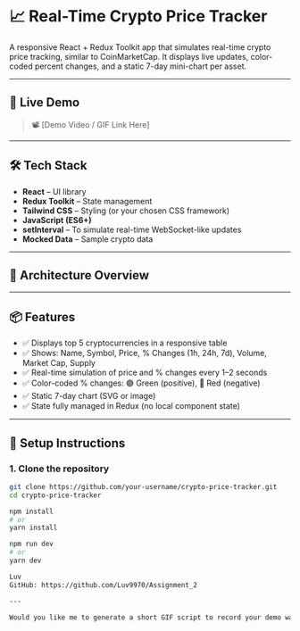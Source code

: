 # 📈 Real-Time Crypto Price Tracker

A responsive React + Redux Toolkit app that simulates real-time crypto price tracking, similar to CoinMarketCap. It displays live updates, color-coded percent changes, and a static 7-day mini-chart per asset.

---

## 🚀 Live Demo

> 📽️ [Demo Video / GIF Link Here]

---

## 🛠 Tech Stack

- **React** – UI library
- **Redux Toolkit** – State management
- **Tailwind CSS** – Styling (or your chosen CSS framework)
- **JavaScript (ES6+)**
- **setInterval** – To simulate real-time WebSocket-like updates
- **Mocked Data** – Sample crypto data

---

## 🧱 Architecture Overview


---

## 📦 Features

- ✅ Displays top 5 cryptocurrencies in a responsive table
- ✅ Shows: Name, Symbol, Price, % Changes (1h, 24h, 7d), Volume, Market Cap, Supply
- ✅ Real-time simulation of price and % changes every 1–2 seconds
- ✅ Color-coded % changes: 🟢 Green (positive), 🔴 Red (negative)
- ✅ Static 7-day chart (SVG or image)
- ✅ State fully managed in Redux (no local component state)

---

## 🧪 Setup Instructions

### 1. Clone the repository
```bash
git clone https://github.com/your-username/crypto-price-tracker.git
cd crypto-price-tracker

npm install
# or
yarn install

npm run dev
# or
yarn dev

Luv
GitHub: https://github.com/Luv9970/Assignment_2

---

Would you like me to generate a short GIF script to record your demo walkthrough as well?

